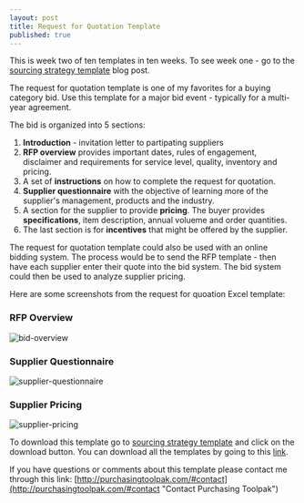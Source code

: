 ```yaml
---
layout: post
title: Request for Quotation Template
published: true
---
```


This is week two of ten templates in ten weeks. To see week one - go to the [sourcing strategy template]({{site.baseurl}}/2017-04-07/sourcing-strategy-template) blog post.

The request for quotation template is one of my favorites for a buying category bid. Use this template for a major bid event - typically for a multi-year agreement.

The bid is organized into 5 sections:
1. **Introduction** - invitation letter to partipating suppliers
2. **RFP overview** provides important dates, rules of engagement, disclaimer and requirements for service level, quality, inventory and pricing.
3. A set of **instructions** on how to complete the request for quotation.
4. **Supplier questionnaire** with the objective of learning more of the supplier's management, products and the industry.
5. A section for the supplier to provide **pricing**. The buyer provides **specifications**, item description, annual volueme and order quantities.
6. The last section is for **incentives** that might be offered by the supplier.

The request for quotation template could also be used with an online bidding system. The process would be to send the RFP template - then have each supplier enter their quote into the bid system. The bid system could then be used to analyze supplier pricing.

Here are some screenshots from the request for quoation Excel template:
<div style="text-align:left" markdown="1">

### RFP Overview

![bid-overview]({{site.baseurl}}/img/rfp-overview.png)

### Supplier Questionnaire

![supplier-questionnaire]({{site.baseurl}}/img/rfp-questionnaire.png)

### Supplier Pricing

![supplier-pricing]({{site.baseurl}}/img/rfp-pricing.png)

</div>

To download this template go to <a href="https://github.com/purchasingtoolpak/purchasingtoolpak/blob/master/strategic-sourcing/bid-analysis/rfp-major-bid-template.xlsx">sourcing strategy template</a> and click on the download button. You can download all the templates by going to this <a href="http://purchasingtoolpak.com/#download">link</a>.

If you have questions or comments about this template please contact me through this link:
[http://purchasingtoolpak.com/#contact](http://purchasingtoolpak.com/#contact "Contact Purchasing Toolpak")
